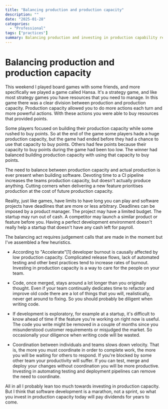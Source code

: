 ```yaml
---
title: "Balancing production and production capacity"
description: ""
date: "2025-01-28"
categories:
  - "Professional"
tags: ["practices"]
summary: Balancing production and investing in production capability requires judgments calls, but it's probably safer to err towards investing in production capability.
---
```


# Balancing production and production capacity

This weekend I played board games with some friends, and more specifically we played a game called Hansa. It's a strategy game, and like most strategy games you have resources that you need to manage. In this game there was a clear division between production and production capacity. Production capacity allowed you to do more actions each turn and more powerful actions. With these actions you were able to buy resources that provided points.

Some players focused on building their production capacity while some rushed to buy points. So at the end of the game some players hade a huge production capacity, but the game had ended before they had a chance to use that capacity to buy points. Others had few points because their capacity to buy points during the game had been too low. The winner had balanced building production capacity with using that capacity to buy points.

The need to balance between production capacity and actual production is ever present when building software. Devoting time to a CI pipeline increases the teams production capacity, but doesn't actually produce anything. Cutting corners when delivering a new feature prioritises production at the cost of future production capacity.

Reality, just like games, have limits to have long you can play and software projects have deadlines that are more or less arbitrary. Deadlines can be imposed by a product manager. The project may have a limited budget. The startup may run out of cash. A competitor may launch a similar product or feature before you. Having a perfect development environment doesn't really help a startup that doesn't have any cash left for payroll.

The balancing act requires judgement calls that are made in the moment but I've assembled a few heuristics.

- According to "Accelerate"[1] developer burnout is causally affected by low production capacity. Complicated release flows, lack of automated testing and other best practices tend to increase rates of burnout. Investing in production capacity is a way to care for the people on your team.

- Code, once merged, stays around a lot longer than you originally thought. Even if your team continually dedicates time to refactor and improve old code there are a lot of things that you will, realistically, never get around to fixing. So you should probably be diligent when writing code.

- If development is exploratory, for example at a startup, it's difficult to know ahead of time if the feature you're working on right now is useful. The code you write might be removed in a couple of months since you misunderstood customer requirements or misjudged the market. So occasionally your diligence when writing code will be wasted.

- Coordination between individuals and teams slows down velocity. That is, the more you must coordinate in order to complete work, the more you will be waiting for others to respond. If you're blocked by some other team your productivity will suffer. If you can test, merge and deploy your changes without coordination you will be more productive. Investing in automating testing and deployment pipelines can remove the need to coordinate.

All in all I probably lean too much towards investing in production capacity. But I think that software development is a marathon, not a sprint, so what you invest in production capacity today will pay dividends for years to come.
